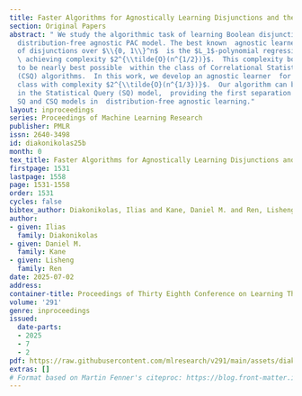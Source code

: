 ```yaml
---
title: Faster Algorithms for Agnostically Learning Disjunctions and their Implications
section: Original Papers
abstract: " We study the algorithmic task of learning Boolean disjunctions  in the
  distribution-free agnostic PAC model. The best known  agnostic learner for the class
  of disjunctions over $\\{0, 1\\}^n$  is the $L_1$-polynomial regression algorithm,
  \ achieving complexity $2^{\\tilde{O}(n^{1/2})}$.  This complexity bound is known
  to be nearly best possible  within the class of Correlational Statistical Query
  (CSQ) algorithms.  In this work, we develop an agnostic learner  for this concept
  class with complexity $2^{\\tilde{O}(n^{1/3})}$.  Our algorithm can be implemented
  in the Statistical Query (SQ) model,  providing the first separation between the
  SQ and CSQ models in  distribution-free agnostic learning."
layout: inproceedings
series: Proceedings of Machine Learning Research
publisher: PMLR
issn: 2640-3498
id: diakonikolas25b
month: 0
tex_title: Faster Algorithms for Agnostically Learning Disjunctions and their Implications
firstpage: 1531
lastpage: 1558
page: 1531-1558
order: 1531
cycles: false
bibtex_author: Diakonikolas, Ilias and Kane, Daniel M. and Ren, Lisheng
author:
- given: Ilias
  family: Diakonikolas
- given: Daniel M.
  family: Kane
- given: Lisheng
  family: Ren
date: 2025-07-02
address:
container-title: Proceedings of Thirty Eighth Conference on Learning Theory
volume: '291'
genre: inproceedings
issued:
  date-parts:
  - 2025
  - 7
  - 2
pdf: https://raw.githubusercontent.com/mlresearch/v291/main/assets/diakonikolas25b/diakonikolas25b.pdf
extras: []
# Format based on Martin Fenner's citeproc: https://blog.front-matter.io/posts/citeproc-yaml-for-bibliographies/
---
```

